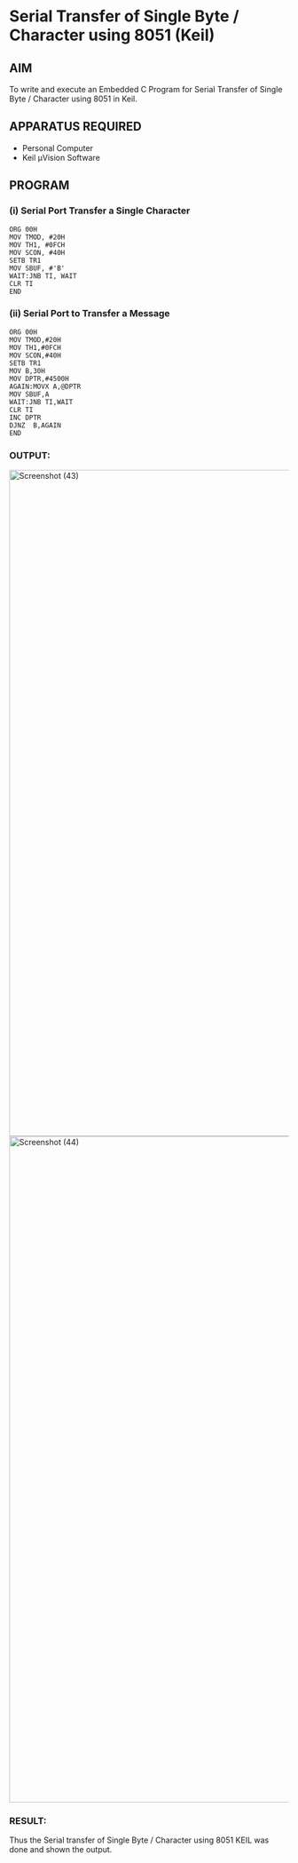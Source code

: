 
# Serial Transfer of Single Byte / Character using 8051 (Keil)

## AIM
To write and execute an Embedded C Program for Serial Transfer of Single Byte / Character using 8051 in Keil.

## APPARATUS REQUIRED
- Personal Computer  
- Keil µVision Software  

## PROGRAM

### (i) Serial Port Transfer a Single Character

```
ORG 00H 
MOV TMOD, #20H 
MOV TH1, #0FCH 
MOV SCON, #40H 
SETB TR1 
MOV SBUF, #'B'
WAIT:JNB TI, WAIT
CLR TI 
END
```
### (ii) Serial Port to Transfer a Message

```
ORG 00H
MOV TMOD,#20H
MOV TH1,#0FCH
MOV SCON,#40H
SETB TR1
MOV B,30H
MOV DPTR,#4500H
AGAIN:MOVX A,@DPTR
MOV SBUF,A
WAIT:JNB TI,WAIT
CLR TI
INC DPTR
DJNZ  B,AGAIN
END
```

### OUTPUT:
<img width="1920" height="1200" alt="Screenshot (43)" src="https://github.com/user-attachments/assets/901468ee-8734-42a8-b9e9-350bae7b2f81" />
<img width="1920" height="1200" alt="Screenshot (44)" src="https://github.com/user-attachments/assets/6297e142-59c8-4b6e-bbeb-cefba5270b0a" />

### RESULT:
Thus the Serial transfer of Single Byte / Character using 8051 KEIL was done and shown the output.
